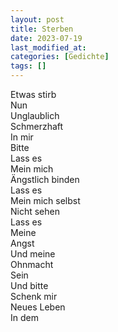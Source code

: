 ```yaml
---
layout: post
title: Sterben
date: 2023-07-19
last_modified_at:
categories: [Gedichte]
tags: []
---
```


Etwas stirb  
Nun  
Unglaublich  
Schmerzhaft  
In mir  
Bitte  
Lass es  
Mein mich  
Ängstlich binden  
Lass es  
Mein mich selbst  
Nicht sehen  
Lass es  
Meine  
Angst  
Und meine  
Ohnmacht  
Sein  
Und bitte  
Schenk mir  
Neues Leben  
In dem